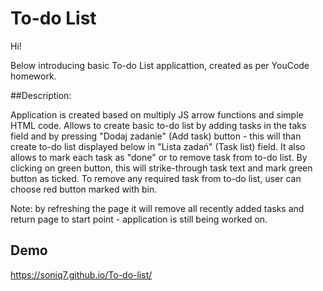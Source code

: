 # To-do List

Hi!

Below introducing basic To-do List applicattion, created as per YouCode homework.


##Description:

Application is created based on multiply JS arrow functions and simple HTML code.
Allows to create basic to-do list by adding tasks in the taks field and by pressing "Dodaj zadanie" (Add task) button - this will than create to-do list displayed below in "Lista zadań" (Task list) field.
It also allows to mark each task as "done" or to remove task from to-do list. 
By clicking on green button, this will strike-through task text and mark green button as ticked. To remove any required task from to-do list, user can choose red button marked with bin.

Note: by refreshing the page it will remove all recently added tasks and return page to start point - application is still being worked on.

## Demo
https://soniq7.github.io/To-do-list/